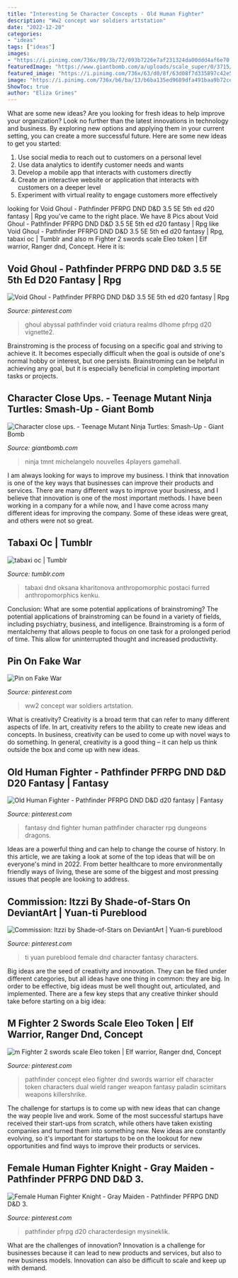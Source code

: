 ```yaml
---
title: "Interesting 5e Character Concepts - Old Human Fighter"
description: "Ww2 concept war soldiers artstation"
date: "2022-12-20"
categories:
- "ideas"
tags: ["ideas"]
images:
- "https://i.pinimg.com/736x/09/3b/72/093b7226e7af231324da00ddd4af6e70.jpg"
featuredImage: "https://www.giantbomb.com/a/uploads/scale_super/0/3715/874888-teenage_mutant_ninja_turtles_smash_up_wii_005.jpg"
featured_image: "https://i.pinimg.com/736x/63/d0/8f/63d08f7d335897c42e5c82ddea8ddca7--fantasy-rpg-art-pics.jpg"
image: "https://i.pinimg.com/736x/b6/ba/13/b6ba135ed9689dfa491baa9b72ce122a--character-concept-art-character-ideas.jpg"
ShowToc: true
author: "Eliza Grimes"
---
```



What are some new ideas?
Are you looking for fresh ideas to help improve your organization? Look no further than the latest innovations in technology and business. By exploring new options and applying them in your current setting, you can create a more successful future. Here are some new ideas to get you started: 
1. Use social media to reach out to customers on a personal level 
2. Use data analytics to identify customer needs and wants 
3. Develop a mobile app that interacts with customers directly 
4. Create an interactive website or application that interacts with customers on a deeper level 
5. Experiment with virtual reality to engage customers more effectively 

	

		
looking for Void Ghoul - Pathfinder PFRPG DND D&amp;D 3.5 5E 5th ed d20 fantasy | Rpg you've came to the right place. We have 8 Pics about Void Ghoul - Pathfinder PFRPG DND D&amp;D 3.5 5E 5th ed d20 fantasy | Rpg like Void Ghoul - Pathfinder PFRPG DND D&amp;D 3.5 5E 5th ed d20 fantasy | Rpg, tabaxi oc | Tumblr and also m Fighter 2 swords scale Eleo token | Elf warrior, Ranger dnd, Concept. Here it is:
		
    
## Void Ghoul - Pathfinder PFRPG DND D&amp;D 3.5 5E 5th Ed D20 Fantasy | Rpg

<img loading=lazy src="https://i.pinimg.com/736x/16/f5/07/16f50700120216a4eea23af5b01b7fc6.jpg" onerror="this.onerror=null;this.src='https://tse4.mm.bing.net/th?id=OIP.1YwVgyiCvhA2rurw2Vhi7AHaH8&amp;pid=15.1';" alt="Void Ghoul - Pathfinder PFRPG DND D&amp;D 3.5 5E 5th ed d20 fantasy | Rpg">

_Source: pinterest.com_

>ghoul abyssal pathfinder void criatura realms dlhome pfrpg d20 vignette2. 

	

Brainstroming is the process of focusing on a specific goal and striving to achieve it. It becomes especially difficult when the goal is outside of one's normal hobby or interest, but one persists. Brainstroming can be helpful in achieving any goal, but it is especially beneficial in completing important tasks or projects.

    
## Character Close Ups. - Teenage Mutant Ninja Turtles: Smash-Up - Giant Bomb

<img loading=lazy src="https://www.giantbomb.com/a/uploads/scale_super/0/3715/874888-teenage_mutant_ninja_turtles_smash_up_wii_005.jpg" onerror="this.onerror=null;this.src='https://tse4.mm.bing.net/th?id=OIP.9Ts7fml79sJ2R-W9jXJvMwHaE_&amp;pid=15.1';" alt="Character close ups. - Teenage Mutant Ninja Turtles: Smash-Up - Giant Bomb">

_Source: giantbomb.com_

>ninja tmnt michelangelo nouvelles 4players gamehall. 

	

I am always looking for ways to improve my business. I think that innovation is one of the key ways that businesses can improve their products and services. There are many different ways to improve your business, and I believe that innovation is one of the most important methods. I have been working in a company for a while now, and I have come across many different ideas for improving the company. Some of these ideas were great, and others were not so great.

    
## Tabaxi Oc | Tumblr

<img loading=lazy src="https://66.media.tumblr.com/43723c26df902c1995009ece4074267d/tumblr_panjamXAVx1xqecuno1_500.png" onerror="this.onerror=null;this.src='https://tse1.mm.bing.net/th?id=OIP.hjR7QZ7hS8pNWW-czUG44AHaKM&amp;pid=15.1';" alt="tabaxi oc | Tumblr">

_Source: tumblr.com_

>tabaxi dnd oksana kharitonova anthropomorphic postaci furred anthropomorphics kenku. 

	

Conclusion: What are some potential applications of brainstroming?
The potential applications of brainstroming can be found in a variety of fields, including psychiatry, business, and intelligence. Brainstroming is a form of mentalchemy that allows people to focus on one task for a prolonged period of time. This allow for uninterrupted thought and increased productivity.

    
## Pin On Fake War

<img loading=lazy src="https://i.pinimg.com/736x/a9/57/a5/a957a5bbc995092e4d7c6be9b67950e1.jpg" onerror="this.onerror=null;this.src='https://tse4.mm.bing.net/th?id=OIP.pFIAAUd8pObdBUnTmlcXHQHaEO&amp;pid=15.1';" alt="Pin on Fake War">

_Source: pinterest.com_

>ww2 concept war soldiers artstation. 

	

What is creativity?
Creativity is a broad term that can refer to many different aspects of life. In art, creativity refers to the ability to create new ideas and concepts. In business, creativity can be used to come up with novel ways to do something. In general, creativity is a good thing – it can help us think outside the box and come up with new ideas.

    
## Old Human Fighter - Pathfinder PFRPG DND D&amp;D D20 Fantasy | Fantasy

<img loading=lazy src="https://i.pinimg.com/736x/63/d0/8f/63d08f7d335897c42e5c82ddea8ddca7--fantasy-rpg-art-pics.jpg" onerror="this.onerror=null;this.src='https://tse2.mm.bing.net/th?id=OIP.7id0_utPKOKU0K7q3DHgUQHaKt&amp;pid=15.1';" alt="Old Human Fighter - Pathfinder PFRPG DND D&amp;D d20 fantasy | Fantasy">

_Source: pinterest.com_

>fantasy dnd fighter human pathfinder character rpg dungeons dragons. 

	

Ideas are a powerful thing and can help to change the course of history. In this article, we are taking a look at some of the top ideas that will be on everyone's mind in 2022. From better healthcare to more environmentally friendly ways of living, these are some of the biggest and most pressing issues that people are looking to address.

    
## Commission: Itzzi By Shade-of-Stars On DeviantArt | Yuan-ti Pureblood

<img loading=lazy src="https://i.pinimg.com/736x/09/3b/72/093b7226e7af231324da00ddd4af6e70.jpg" onerror="this.onerror=null;this.src='https://tse2.mm.bing.net/th?id=OIP.sLYX4APnfazlvNr58tLSYQHaJh&amp;pid=15.1';" alt="Commission: Itzzi by Shade-of-Stars on DeviantArt | Yuan-ti pureblood">

_Source: pinterest.com_

>ti yuan pureblood female dnd character fantasy characters. 

	

Big ideas are the seed of creativity and innovation. They can be filed under different categories, but all ideas have one thing in common: they are big. In order to be effective, big ideas must be well thought out, articulated, and implemented. There are a few key steps that any creative thinker should take before starting on a big idea: 

    
## M Fighter 2 Swords Scale Eleo Token | Elf Warrior, Ranger Dnd, Concept

<img loading=lazy src="https://i.pinimg.com/736x/b6/ba/13/b6ba135ed9689dfa491baa9b72ce122a--character-concept-art-character-ideas.jpg" onerror="this.onerror=null;this.src='https://tse2.mm.bing.net/th?id=OIP.wY6KRDQzgfEAjhGUqwbLiAAAAA&amp;pid=15.1';" alt="m Fighter 2 swords scale Eleo token | Elf warrior, Ranger dnd, Concept">

_Source: pinterest.com_

>pathfinder concept eleo fighter dnd swords warrior elf character token characters dual wield ranger weapon fantasy paladin scimitars weapons killershrike. 

	

The challenge for startups is to come up with new ideas that can change the way people live and work. Some of the most successful startups have received their start-ups from scratch, while others have taken existing companies and turned them into something new. New ideas are constantly evolving, so it's important for startups to be on the lookout for new opportunities and find ways to improve their products or services.

    
## Female Human Fighter Knight - Gray Maiden - Pathfinder PFRPG DND D&amp;D 3.

<img loading=lazy src="https://i.pinimg.com/736x/e7/a5/52/e7a552b41c14feefe8bcca1d732de0cc.jpg" onerror="this.onerror=null;this.src='https://tse4.mm.bing.net/th?id=OIP.C48XNaJ00IZYMHB1fXqSEAHaKz&amp;pid=15.1';" alt="Female Human Fighter Knight - Gray Maiden - Pathfinder PFRPG DND D&amp;D 3.">

_Source: pinterest.com_

>pathfinder pfrpg d20 characterdesign mysineklik. 

	

What are the challenges of innovation?
Innovation is a challenge for businesses because it can lead to new products and services, but also to new business models. Innovation can also be difficult to scale and keep up with demand.

